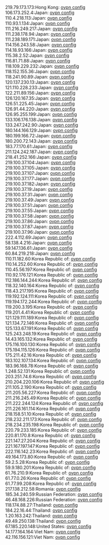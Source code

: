 219.79.173.173:Hong Kong: [ovpn config](vpn/219_79_173_173.ovpn)  
106.173.252.4:Japan: [ovpn config](vpn/106_173_252_4.ovpn)  
110.4.218.113:Japan: [ovpn config](vpn/110_4_218_113.ovpn)  
110.93.1.134:Japan: [ovpn config](vpn/110_93_1_134.ovpn)  
111.216.249.217:Japan: [ovpn config](vpn/111_216_249_217.ovpn)  
111.238.178.94:Japan: [ovpn config](vpn/111_238_178_94.ovpn)  
111.238.189.171:Japan: [ovpn config](vpn/111_238_189_171.ovpn)  
114.156.243.58:Japan: [ovpn config](vpn/114_156_243_58.ovpn)  
114.18.93.166:Japan: [ovpn config](vpn/114_18_93_166.ovpn)  
115.38.2.52:Japan: [ovpn config](vpn/115_38_2_52.ovpn)  
116.81.71.88:Japan: [ovpn config](vpn/116_81_71_88.ovpn)  
118.109.229.232:Japan: [ovpn config](vpn/118_109_229_232.ovpn)  
118.152.155.36:Japan: [ovpn config](vpn/118_152_155_36.ovpn)  
118.241.90.89:Japan: [ovpn config](vpn/118_241_90_89.ovpn)  
120.137.230.13:Japan: [ovpn config](vpn/120_137_230_13.ovpn)  
121.110.228.233:Japan: [ovpn config](vpn/121_110_228_233.ovpn)  
122.211.89.156:Japan: [ovpn config](vpn/122_211_89_156.ovpn)  
126.120.167.35:Japan: [ovpn config](vpn/126_120_167_35.ovpn)  
126.51.225.45:Japan: [ovpn config](vpn/126_51_225_45.ovpn)  
126.91.44.220:Japan: [ovpn config](vpn/126_91_44_220.ovpn)  
126.95.255.199:Japan: [ovpn config](vpn/126_95_255_199.ovpn)  
133.106.176.138:Japan: [ovpn config](vpn/133_106_176_138.ovpn)  
133.247.242.90:Japan: [ovpn config](vpn/133_247_242_90.ovpn)  
180.144.166.129:Japan: [ovpn config](vpn/180_144_166_129.ovpn)  
180.199.166.72:Japan: [ovpn config](vpn/180_199_166_72.ovpn)  
180.200.72.143:Japan: [ovpn config](vpn/180_200_72_143.ovpn)  
183.77.170.61:Japan: [ovpn config](vpn/183_77_170_61.ovpn)  
211.124.242.187:Japan: [ovpn config](vpn/211_124_242_187.ovpn)  
218.41.252.166:Japan: [ovpn config](vpn/218_41_252_166.ovpn)  
219.100.37.104:Japan: [ovpn config](vpn/219_100_37_104.ovpn)  
219.100.37.105:Japan: [ovpn config](vpn/219_100_37_105.ovpn)  
219.100.37.107:Japan: [ovpn config](vpn/219_100_37_107.ovpn)  
219.100.37.177:Japan: [ovpn config](vpn/219_100_37_177.ovpn)  
219.100.37.182:Japan: [ovpn config](vpn/219_100_37_182.ovpn)  
219.100.37.19:Japan: [ovpn config](vpn/219_100_37_19.ovpn)  
219.100.37.31:Japan: [ovpn config](vpn/219_100_37_31.ovpn)  
219.100.37.49:Japan: [ovpn config](vpn/219_100_37_49.ovpn)  
219.100.37.51:Japan: [ovpn config](vpn/219_100_37_51.ovpn)  
219.100.37.55:Japan: [ovpn config](vpn/219_100_37_55.ovpn)  
219.100.37.58:Japan: [ovpn config](vpn/219_100_37_58.ovpn)  
219.100.37.86:Japan: [ovpn config](vpn/219_100_37_86.ovpn)  
219.100.37.87:Japan: [ovpn config](vpn/219_100_37_87.ovpn)  
219.100.37.96:Japan: [ovpn config](vpn/219_100_37_96.ovpn)  
222.4.112.69:Japan: [ovpn config](vpn/222_4_112_69.ovpn)  
58.138.4.216:Japan: [ovpn config](vpn/58_138_4_216.ovpn)  
59.147.136.61:Japan: [ovpn config](vpn/59_147_136_61.ovpn)  
60.84.219.218:Japan: [ovpn config](vpn/60_84_219_218.ovpn)  
110.11.182.60:Korea Republic of: [ovpn config](vpn/110_11_182_60.ovpn)  
110.14.252.60:Korea Republic of: [ovpn config](vpn/110_14_252_60.ovpn)  
110.45.56.197:Korea Republic of: [ovpn config](vpn/110_45_56_197.ovpn)  
110.92.176.121:Korea Republic of: [ovpn config](vpn/110_92_176_121.ovpn)  
112.186.144.244:Korea Republic of: [ovpn config](vpn/112_186_144_244.ovpn)  
118.32.140.164:Korea Republic of: [ovpn config](vpn/118_32_140_164.ovpn)  
118.43.217.195:Korea Republic of: [ovpn config](vpn/118_43_217_195.ovpn)  
119.192.124.111:Korea Republic of: [ovpn config](vpn/119_192_124_111.ovpn)  
119.194.172.244:Korea Republic of: [ovpn config](vpn/119_194_172_244.ovpn)  
119.200.3.195:Korea Republic of: [ovpn config](vpn/119_200_3_195.ovpn)  
119.201.4.41:Korea Republic of: [ovpn config](vpn/119_201_4_41.ovpn)  
121.129.111.189:Korea Republic of: [ovpn config](vpn/121_129_111_189.ovpn)  
121.134.72.146:Korea Republic of: [ovpn config](vpn/121_134_72_146.ovpn)  
125.133.67.191:Korea Republic of: [ovpn config](vpn/125_133_67_191.ovpn)  
125.243.248.19:Korea Republic of: [ovpn config](vpn/125_243_248_19.ovpn)  
14.43.165.132:Korea Republic of: [ovpn config](vpn/14_43_165_132.ovpn)  
175.116.100.130:Korea Republic of: [ovpn config](vpn/175_116_100_130.ovpn)  
175.194.115.126:Korea Republic of: [ovpn config](vpn/175_194_115_126.ovpn)  
175.211.42.16:Korea Republic of: [ovpn config](vpn/175_211_42_16.ovpn)  
183.102.107.134:Korea Republic of: [ovpn config](vpn/183_102_107_134.ovpn)  
183.96.168.78:Korea Republic of: [ovpn config](vpn/183_96_168_78.ovpn)  
1.248.52.131:Korea Republic of: [ovpn config](vpn/1_248_52_131.ovpn)  
203.251.74.6:Korea Republic of: [ovpn config](vpn/203_251_74_6.ovpn)  
210.204.220.106:Korea Republic of: [ovpn config](vpn/210_204_220_106.ovpn)  
211.105.2.190:Korea Republic of: [ovpn config](vpn/211_105_2_190.ovpn)  
211.205.56.227:Korea Republic of: [ovpn config](vpn/211_205_56_227.ovpn)  
211.216.245.49:Korea Republic of: [ovpn config](vpn/211_216_245_49.ovpn)  
211.222.244.124:Korea Republic of: [ovpn config](vpn/211_222_244_124.ovpn)  
211.226.161.114:Korea Republic of: [ovpn config](vpn/211_226_161_114.ovpn)  
218.158.51.10:Korea Republic of: [ovpn config](vpn/218_158_51_10.ovpn)  
218.232.211.173:Korea Republic of: [ovpn config](vpn/218_232_211_173.ovpn)  
218.234.235.198:Korea Republic of: [ovpn config](vpn/218_234_235_198.ovpn)  
220.79.233.185:Korea Republic of: [ovpn config](vpn/220_79_233_185.ovpn)  
220.81.170.8:Korea Republic of: [ovpn config](vpn/220_81_170_8.ovpn)  
221.147.27.204:Korea Republic of: [ovpn config](vpn/221_147_27_204.ovpn)  
221.167.197.147:Korea Republic of: [ovpn config](vpn/221_167_197_147.ovpn)  
222.116.142.23:Korea Republic of: [ovpn config](vpn/222_116_142_23.ovpn)  
49.164.173.80:Korea Republic of: [ovpn config](vpn/49_164_173_80.ovpn)  
59.2.5.28:Korea Republic of: [ovpn config](vpn/59_2_5_28.ovpn)  
59.9.180.201:Korea Republic of: [ovpn config](vpn/59_9_180_201.ovpn)  
61.76.210.9:Korea Republic of: [ovpn config](vpn/61_76_210_9.ovpn)  
61.77.0.26:Korea Republic of: [ovpn config](vpn/61_77_0_26.ovpn)  
61.77.99.208:Korea Republic of: [ovpn config](vpn/61_77_99_208.ovpn)  
217.138.212.58:Romania: [ovpn config](vpn/217_138_212_58.ovpn)  
185.34.240.59:Russian Federation: [ovpn config](vpn/185_34_240_59.ovpn)  
46.48.168.226:Russian Federation: [ovpn config](vpn/46_48_168_226.ovpn)  
118.174.88.27:Thailand: [ovpn config](vpn/118_174_88_27.ovpn)  
184.22.16.44:Thailand: [ovpn config](vpn/184_22_16_44.ovpn)  
1.20.163.242:Thailand: [ovpn config](vpn/1_20_163_242.ovpn)  
49.49.250.138:Thailand: [ovpn config](vpn/49_49_250_138.ovpn)  
67.185.220.148:United States: [ovpn config](vpn/67_185_220_148.ovpn)  
14.177.164.164:Viet Nam: [ovpn config](vpn/14_177_164_164.ovpn)  
42.116.156.121:Viet Nam: [ovpn config](vpn/42_116_156_121.ovpn)  

